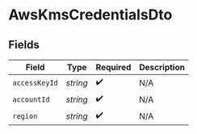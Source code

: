 # AwsKmsCredentialsDto


## Fields

| Field              | Type               | Required           | Description        |
| ------------------ | ------------------ | ------------------ | ------------------ |
| `accessKeyId`      | *string*           | :heavy_check_mark: | N/A                |
| `accountId`        | *string*           | :heavy_check_mark: | N/A                |
| `region`           | *string*           | :heavy_check_mark: | N/A                |
